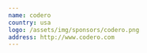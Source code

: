```yaml
---
name: codero
country: usa
logo: /assets/img/sponsors/codero.png
address: http://www.codero.com
---
```


